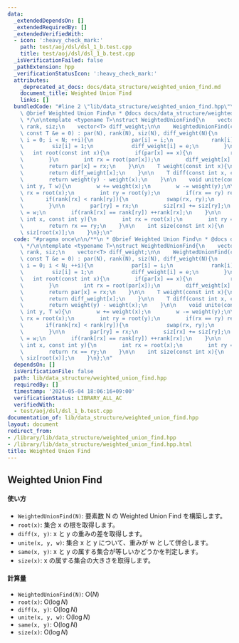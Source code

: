 ```yaml
---
data:
  _extendedDependsOn: []
  _extendedRequiredBy: []
  _extendedVerifiedWith:
  - icon: ':heavy_check_mark:'
    path: test/aoj/dsl/dsl_1_b.test.cpp
    title: test/aoj/dsl/dsl_1_b.test.cpp
  _isVerificationFailed: false
  _pathExtension: hpp
  _verificationStatusIcon: ':heavy_check_mark:'
  attributes:
    _deprecated_at_docs: docs/data_structure/weighted_union_find.md
    document_title: Weighted Union Find
    links: []
  bundledCode: "#line 2 \"lib/data_structure/weighted_union_find.hpp\"\n\n/**\n *\
    \ @brief Weighted Union Find\n * @docs docs/data_structure/weighted_union_find.md\n\
    \ */\n\ntemplate <typename T>\nstruct WeightedUnionFind{\n    vector<int> par,\
    \ rank, siz;\n    vector<T> diff_weight;\n\n    WeightedUnionFind(const int N,\
    \ const T &e = 0) : par(N), rank(N), siz(N), diff_weight(N){\n        for(int\
    \ i = 0; i < N; ++i){\n            par[i] = i;\n            rank[i] = 0;\n   \
    \         siz[i] = 1;\n            diff_weight[i] = e;\n        }\n    }\n\n \
    \   int root(const int x){\n        if(par[x] == x){\n            return x;\n\
    \        }\n        int rx = root(par[x]);\n        diff_weight[x] += diff_weight[par[x]];\n\
    \        return par[x] = rx;\n    }\n\n    T weight(const int x){\n        root(x);\n\
    \        return diff_weight[x];\n    }\n\n    T diff(const int x, const int y){\n\
    \        return weight(y) - weight(x);\n    }\n\n    void unite(const int x, const\
    \ int y, T w){\n        w += weight(x);\n        w -= weight(y);\n\n        int\
    \ rx = root(x);\n        int ry = root(y);\n        if(rx == ry) return;\n\n \
    \       if(rank[rx] < rank[ry]){\n            swap(rx, ry);\n            w = -w;\n\
    \        }\n\n        par[ry] = rx;\n        siz[rx] += siz[ry];\n        diff_weight[ry]\
    \ = w;\n        if(rank[rx] == rank[ry]) ++rank[rx];\n    }\n\n    bool same(const\
    \ int x, const int y){\n        int rx = root(x);\n        int ry = root(y);\n\
    \        return rx == ry;\n    }\n\n    int size(const int x){\n        return\
    \ siz[root(x)];\n    }\n};\n"
  code: "#pragma once\n\n/**\n * @brief Weighted Union Find\n * @docs docs/data_structure/weighted_union_find.md\n\
    \ */\n\ntemplate <typename T>\nstruct WeightedUnionFind{\n    vector<int> par,\
    \ rank, siz;\n    vector<T> diff_weight;\n\n    WeightedUnionFind(const int N,\
    \ const T &e = 0) : par(N), rank(N), siz(N), diff_weight(N){\n        for(int\
    \ i = 0; i < N; ++i){\n            par[i] = i;\n            rank[i] = 0;\n   \
    \         siz[i] = 1;\n            diff_weight[i] = e;\n        }\n    }\n\n \
    \   int root(const int x){\n        if(par[x] == x){\n            return x;\n\
    \        }\n        int rx = root(par[x]);\n        diff_weight[x] += diff_weight[par[x]];\n\
    \        return par[x] = rx;\n    }\n\n    T weight(const int x){\n        root(x);\n\
    \        return diff_weight[x];\n    }\n\n    T diff(const int x, const int y){\n\
    \        return weight(y) - weight(x);\n    }\n\n    void unite(const int x, const\
    \ int y, T w){\n        w += weight(x);\n        w -= weight(y);\n\n        int\
    \ rx = root(x);\n        int ry = root(y);\n        if(rx == ry) return;\n\n \
    \       if(rank[rx] < rank[ry]){\n            swap(rx, ry);\n            w = -w;\n\
    \        }\n\n        par[ry] = rx;\n        siz[rx] += siz[ry];\n        diff_weight[ry]\
    \ = w;\n        if(rank[rx] == rank[ry]) ++rank[rx];\n    }\n\n    bool same(const\
    \ int x, const int y){\n        int rx = root(x);\n        int ry = root(y);\n\
    \        return rx == ry;\n    }\n\n    int size(const int x){\n        return\
    \ siz[root(x)];\n    }\n};\n"
  dependsOn: []
  isVerificationFile: false
  path: lib/data_structure/weighted_union_find.hpp
  requiredBy: []
  timestamp: '2024-05-04 18:06:16+09:00'
  verificationStatus: LIBRARY_ALL_AC
  verifiedWith:
  - test/aoj/dsl/dsl_1_b.test.cpp
documentation_of: lib/data_structure/weighted_union_find.hpp
layout: document
redirect_from:
- /library/lib/data_structure/weighted_union_find.hpp
- /library/lib/data_structure/weighted_union_find.hpp.html
title: Weighted Union Find
---
```

## Weighted Union Find

#### 使い方

- `WeightedUnionFind(N)`: 要素数 N の Weighted Union Find を構築します。
- `root(x)`: 集合 x の根を取得します。
- `diff(x, y)`: x と y の重みの差を取得します。
- `unite(x, y, w)`: 集合 x と y について、重みが w として併合します。
- `same(x, y)`: x と y の属する集合が等しいかどうかを判定します。
- `size(x)`: x の属する集合の大きさを取得します。

#### 計算量

- `WeightedUnionFind(N)`: $\mathrm{O}(N)$
- `root(x)`: $\mathrm{O}(\log N)$
- `diff(x, y)`: $\mathrm{O}(\log N)$
- `unite(x, y, w)`: $\mathrm{O}(\log N)$
- `same(x, y)`: $\mathrm{O}(\log N)$
- `size(x)`: $\mathrm{O}(\log N)$
